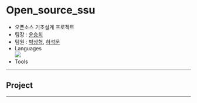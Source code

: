 # <b>Open_source_ssu</b>
+ 오픈소스 기초설계 프로젝트 <br>
+ 팀장 : [윤승회](https://github.com/YunSeungHoe)<br> 
+ 팀원 : [박상혁](https://github.com/ps2575), [허석문](https://github.com/GGHDMS)<br>
+ Languages<br>
  <img src="https://img.shields.io/badge/Python-3776AB?style=flat-square&logo=Python&logoColor=white"/> 
+ Tools <br>

------
## <b> Project </b>

------

